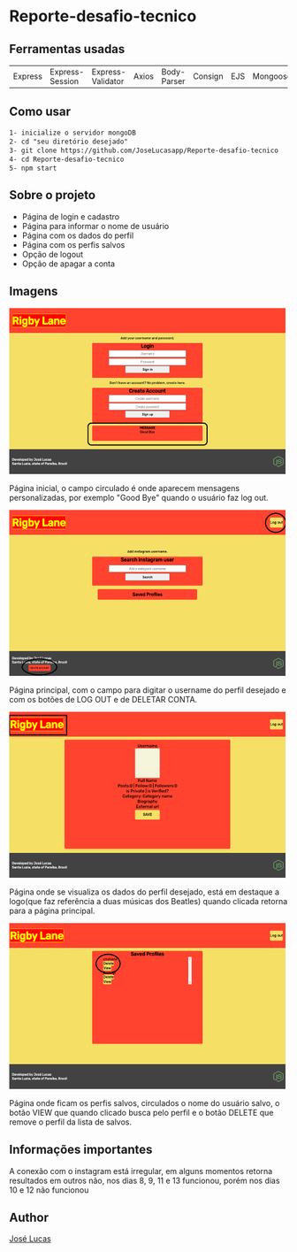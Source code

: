 # Reporte-desafio-tecnico

## Ferramentas usadas

<p align='center'>
<table>
  <tr>
    <td>Express</td>
    <td>Express-Session</td>
    <td>Express-Validator</td>
    <td>Axios</td>
    <td>Body-Parser</td>
    <td>Consign</td>
    <td>EJS</td>
    <td>Mongoose</td>
    <td>MongoDB</td>
    <td>Arquitetura MVC</td>
  </tr>
</table>
</p>

## Como usar

  ```shell
  1- inicialize o servidor mongoDB
  2- cd "seu diretório desejado"
  3- git clone https://github.com/JoseLucasapp/Reporte-desafio-tecnico
  4- cd Reporte-desafio-tecnico
  5- npm start
  ```
## Sobre o projeto

<p align='center'>
  <ul>
    <li>Página de login e cadastro</li>
    <li>Página para informar o nome de usuário</li>
    <li>Página com os dados do perfil</li>
    <li>Página com os perfis salvos</li>
    <li>Opção de logout</li>
    <li>Opção de apagar a conta</li>
  </ul>
</p>

## Imagens
<img src="./homePage.png" width="500px" height="300px" />
<p>Página inicial, o campo circulado é onde aparecem mensagens personalizadas, por exemplo "Good Bye" quando o usuário faz log out.</p>

<img src="./indexPage.png" width="500px" height="300px" />
<p>Página principal, com o campo para digitar o username do perfil desejado e com os botões de LOG OUT e de DELETAR CONTA.</p>

<img src="./profileDataPage.png" width="500px" height="300px" />
<p>Página onde se visualiza os dados do perfil desejado, está em destaque a logo(que faz referência a duas músicas dos Beatles) quando clicada retorna para a página principal.</p>

<img src="./savedPage.png" width="500px" height="300px" />
<p>Página onde ficam os perfis salvos, circulados o nome do usuário salvo, o botão VIEW que quando clicado busca pelo perfil e o botão DELETE que remove o perfil da lista de salvos.</p>

## Informações importantes

<p>A conexão com o instagram está irregular, em alguns momentos retorna resultados em outros não, nos dias 8, 9, 11 e 13 funcionou, porém nos dias 10 e 12 não funcionou</p>

## Author
<a href="https://www.instagram.com/jlucasgf/?hl=pt-br">José Lucas</a>
